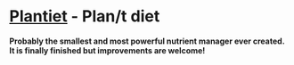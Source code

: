 # [Plantiet](https://jedzoka.github.io/plantiet) - Plan/t diet
**Probably the smallest and most powerful nutrient manager ever created. It is finally finished but improvements are welcome!**
